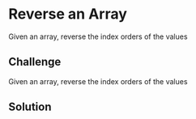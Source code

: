 # Reverse an Array
Given an array, reverse the index orders of the values

## Challenge
Given an array, reverse the index orders of the values

## Solution
<!-- Embedded whiteboard image -->
